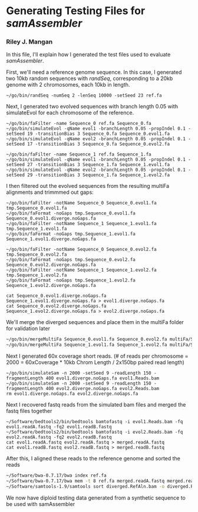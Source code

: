 # Generating Testing Files for *samAssembler*

  ### Riley J. Mangan

In this file, I'll explain how I generated the test files used to evaluate *samAssembler*.

 First, we'll need a reference genome sequence. In this case, I generated two 10kb random sequences with *randSeq*, corresponding to a 20kb genome with 2 chromosomes, each 10kb in length.

  ```
~/go/bin/randSeq -numSeq 2 -lenSeq 10000 -setSeed 23 ref.fa
  ```

Next, I generated two evolved sequences with branch length 0.05 with simulateEvol for each chromosome of the reference.

  

```
~/go/bin/faFilter -name Sequence_0 ref.fa Sequence_0.fa
~/go/bin/simulateEvol -qName evol1 -branchLength 0.05 -propIndel 0.1 -setSeed 19 -transitionBias 3 Sequence_0.fa Sequence_0.evol1.fa
~/go/bin/simulateEvol -qName evol2 -branchLength 0.05 -propIndel 0.1 -setSeed 17 -transitionBias 3 Sequence_0.fa Sequence_0.evol2.fa

~/go/bin/faFilter -name Sequence_1 ref.fa Sequence_1.fa
~/go/bin/simulateEvol -qName evol1 -branchLength 0.05 -propIndel 0.1 -setSeed 27 -transitionBias 3 Sequence_1.fa Sequence_1.evol1.fa
~/go/bin/simulateEvol -qName evol2 -branchLength 0.05 -propIndel 0.1 -setSeed 29 -transitionBias 3 Sequence_1.fa Sequence_1.evol2.fa
```
  
I then filtered out the evolved sequences from the resulting multiFa alignments and trimmmed out gaps:

 ``` 
~/go/bin/faFilter -notName Sequence_0 Sequence_0.evol1.fa tmp.Sequence_0.evol1.fa
~/go/bin/faFormat -noGaps tmp.Sequence_0.evol1.fa Sequence_0.evol1.diverge.noGaps.fa
~/go/bin/faFilter -notName Sequence_1 Sequence_1.evol1.fa tmp.Sequence_1.evol1.fa
~/go/bin/faFormat -noGaps tmp.Sequence_1.evol1.fa Sequence_1.evol1.diverge.noGaps.fa
```
  
```
~/go/bin/faFilter -notName Sequence_0 Sequence_0.evol2.fa tmp.Sequence_0.evol2.fa
~/go/bin/faFormat -noGaps tmp.Sequence_0.evol2.fa Sequence_0.evol2.diverge.noGaps.fa
~/go/bin/faFilter -notName Sequence_1 Sequence_1.evol2.fa tmp.Sequence_1.evol2.fa
~/go/bin/faFormat -noGaps tmp.Sequence_1.evol2.fa Sequence_1.evol2.diverge.noGaps.fa
```
 ```
cat Sequence_0.evol1.diverge.noGaps.fa Sequence_1.evol1.diverge.noGaps.fa > evol1.diverge.noGaps.fa
cat Sequence_0.evol2.diverge.noGaps.fa Sequence_1.evol2.diverge.noGaps.fa > evol2.diverge.noGaps.fa
```

We'll merge the diverged sequences and place them in the multiFa folder for validation later
```bash
~/go/bin/mergeMultiFa Sequence_0.evol1.fa Sequence_0.evol2.fa multiFa/Sequence_0.evol.fa
~/go/bin/mergeMultiFa Sequence_1.evol1.fa Sequence_1.evol2.fa multiFa/Sequence_1.evol.fa
```

Next I generated 60x coverage short reads.
(# of reads per chromosome = 2000 = 60xCoverage * 10kb Chrom Length / 2x150bp paired read length) 

```
~/go/bin/simulateSam -n 2000 -setSeed 9 -readLength 150 -fragmentLength 400 evol1.diverge.noGaps.fa evol1.Reads.bam
~/go/bin/simulateSam -n 2000 -setSeed 9 -readLength 150 -fragmentLength 400 evol2.diverge.noGaps.fa evol2.Reads.bam
rm evol1.diverge.noGaps.fa evol2.diverge.noGaps.fa
```
  
Next I recovered fastq reads from the simulated bam files and merged the fastq files together

```
~/Software/bedtools2/bin/bedtools bamtofastq -i evol1.Reads.bam -fq evol1.readA.fastq -fq2 evol1.readB.fastq
~/Software/bedtools2/bin/bedtools bamtofastq -i evol2.Reads.bam -fq evol2.readA.fastq -fq2 evol2.readB.fastq
cat evol1.readA.fastq evol2.readA.fastq > merged.readA.fastq
cat evol1.readB.fastq evol2.readB.fastq > merged.readB.fastq
```
  
After this, I aligned these reads to the reference genome and sorted the reads

 ```bash
~/Software/bwa-0.7.17/bwa index ref.fa
~/Software/bwa-0.7.17/bwa mem -t 8 ref.fa merged.readA.fastq merged.readB.fastq | ~/Software/samtools-1.9/samtools view -bh - > diverged.RefAln.bam
~/Software/samtools-1.9/samtools sort diverged.RefAln.bam -o diverged.RefAln.sorted.bam
```

We now have diploid testing data generated from a synthetic sequence to be used with samAssembler